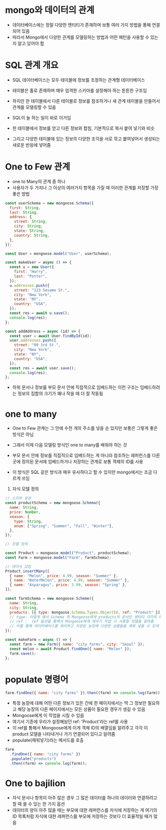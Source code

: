 # mongo와 데이터의 관계

- 데이터베이스에는 정말 다양한 엔티티가 존재하며 보통 여러 가지 방법을 통해 연결되어 있음
- 따라서 Mongo에서 다양한 관계를 모델링하는 방법과 어떤 패턴을 사용할 수 있는지 알고 있어야 함

# SQL 관계 개요

- SQL 데이터베이스는 모두 테이블에 정보를 조정하는 관계형 데이터베이스
- 테이블은 홀로 존재하며 매우 엄격한 스키마를 설정해야 하는 튼튼한 구조임
- 하지만 한 테이블에서 다른 테이블로 정보를 참조하거나 새 관계 테이블을 만들어서 관계를 모델링할 수 있음

- SQL이 늘 하는 일이 바로 이거임
- 한 테이블에서 정보를 얻고 다른 정보와 합침, 기본적으로 복사 붙여 넣기와 비슷
- 그리고 다양한 테이블에 있는 정보의 다양한 조각을 서로 깎고 붙여넣어서 생성되는 새로운 반응에 넣어줌

# One to Few 관계

- one to Many의 관계 중 하나
- 사용자가 두 가지나 그 이상의 여러가지 항목을 가질 때 이러한 관계를 저장할 가장 좋은 방법

```js
const userSchema = new mongoose.Schema({
  first: String,
  last: String,
  address: {
    street: String,
    city: String,
    state: String,
    country: String,
  },
});

const User = mongoose.model("User", userSchema);

const makeUser = async () => {
  const u = new User({
    first: "Harry",
    last: "Potter",
  });
  u.addresses.push({
    street: "123 Sesame St.",
    city: "New York",
    state: "NY",
    country: "USA",
  });
  const res = await u.save();
  console.log(res);
};

const addAddress = async (id) => {
  const user = await User.findById(id);
  user.addresses.push({
    street: "99 3rd St.",
    city: "New York",
    state: "NY",
    country: "USA",
  });
  const res = await user.save();
  console.log(res);
};
```

- 하위 문서나 정보를 부모 문서 안에 직접적으로 임베드하는 이런 구조는 임베드하려는 정보의 집합의 크기가 꽤나 작을 때 더 잘 작동됨

# one to many

- One to Few 관계는 그 안에 수천 개의 주소를 넣을 순 있지만 보통은 그렇게 좋은 방식은 아님
- 그래서 이제 다음 모델링 방식인 one to many를 배워야 하는 것

- 부모 문서 안에 정보를 직접적으로 임베드하는 게 아니라 참조하는 레퍼런스를 다른 곳에 정의된 문서에 임베드하거나 저장하는 관계로 보통 객체의 ID를 사용
- 이 방식은 SQL 같은 방식과 매우 유사하다고 할 수 있지만 mongo에서는 조금 다르게 쓰임

1. 자식 모델 정의

```js
// 스키마 생성
const productSchema = new mongoose.Schema({
  name: String,
  price: Number,
  season: {
    type: String,
    enum: ["Spring", "Summer", "Fall", "Winter"],
  },
});

// 모델 정의

const Product = mongoose.model("Product", productSchema);
const Farm = mongoose.model("Farm", farmSchema);

// 데이서 삽입
Product.insertMany([
  { name: "Melon", price: 4.99, season: "Summer" },
  { name: "WaterMelon", price: 4.99, season: "Summer" },
  { name: "Asparagus", price: 3.99, season: "Spring" },
]);

const farmSchema = new mongoose.Scheme({
  name: String,
  city: String,
  products: [{ type: mongoose.Schema.Types.ObjectId, ref: "Product" }],
  // type: 이렇게 해서 Schema 즉 Mongoose에게 products의 문서인 엔티티 각각의 타입이 객체 ID라고 알려줌
  // ref :  ref 옵션을 통해서 Mongoose에게 채우기 작업 시 사용할 모델을 알려줌
  // 이를 통해 데이터베이스를 쿼리하고 지정된 농장에 다양한 상품들을 채워 넣을 수 있게 되죠
});

const makeFarm = async () => {
  const farm = new Farm({ name: "city farms", city: "Seoul" });
  const melon = await Product.findOne({ name: "Melon" });
  farm.save();
};
```

# populate 명령어

```js
farm.findOne({ name: "city farms" }).then((farm) => console.log(farm));
```

- 특정 농장에 대해 어떤 다른 정보가 있든 간에 한 페이지에서는 딱 그 정보만 필요하고 해당 농장의 다른 페이지에서는 모든 상품이 필요한 경우가 생길 수 있음
- Mongoose에게 이 작업을 시킬 수 있음
- 여기서 기존에 우리가 설정해놨던 ref: 'Product'라는 ref를 사용
- 이 ref를 통해서 Mongoose에게 이게 객체 ID의 배열임을 알려주고 각각 이 product 모델을 나타내거나 거기 연결되어 있다고 알려줌
- populate(채워넣기)라는 메서드를 호출

```js
farm
  .findOne({ name: "city farms" })
  .populate("products")
  .then((farm) => console.log(farm));
```

# One to bajilion

- 자식 문서나 항목이 아주 많은 경우 그 많은 데이터를 하나의 데이터와 연결하려고 할 때 쓸 수 있는 한 가지 옵션
- 데이터의 양이 아주 많을 때는 부모에 대한 레퍼런스를 자식에 저장하는 게 여기의 ID 목록처럼 자식에 대한 레퍼런스를 부모에 저장하는 것보다 더 효율적일 때가 많음
